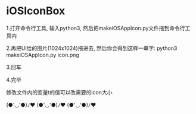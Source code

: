 # iOSIconBox
1.打开命令行工具, 输入python3, 然后把makeiOSAppIcon.py文件拖到命令行工具内

2.再把UI给的图片(1024x1024)拖进去, 然后你会得到这样一串字: python3 makeiOSAppIcon.py icon.png

3.回车

4.完毕


修改文件内的变量t的值可以改需要的icon大小

(●'◡'●)ﾉ♥ (●'◡'●)ﾉ♥ (●'◡'●)ﾉ♥ 
